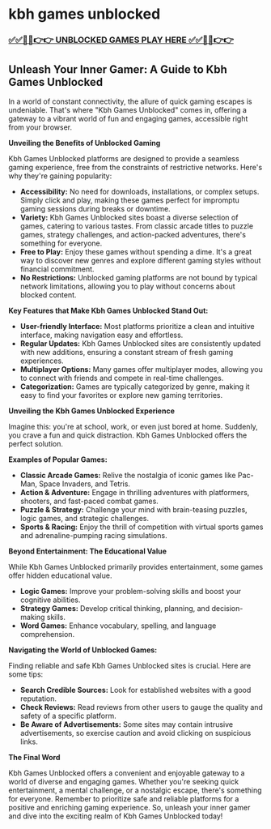 # kbh games unblocked

### [✅✅🔴🔴👉👉 UNBLOCKED GAMES PLAY HERE ✅✅🔴🔴👉👉](https://topstoryindia.com)

## Unleash Your Inner Gamer: A Guide to Kbh Games Unblocked

In a world of constant connectivity, the allure of quick gaming escapes is undeniable. That's where "Kbh Games Unblocked" comes in, offering a gateway to a vibrant world of fun and engaging games, accessible right from your browser. 

**Unveiling the Benefits of Unblocked Gaming**

Kbh Games Unblocked platforms are designed to provide a seamless gaming experience, free from the constraints of restrictive networks. Here's why they're gaining popularity:

* **Accessibility:**  No need for downloads, installations, or complex setups. Simply click and play, making these games perfect for impromptu gaming sessions during breaks or downtime.
* **Variety:**  Kbh Games Unblocked sites boast a diverse selection of games, catering to various tastes. From classic arcade titles to puzzle games, strategy challenges, and action-packed adventures, there's something for everyone.
* **Free to Play:**  Enjoy these games without spending a dime. It's a great way to discover new genres and explore different gaming styles without financial commitment.
* **No Restrictions:**  Unblocked gaming platforms are not bound by typical network limitations, allowing you to play without concerns about blocked content. 

**Key Features that Make Kbh Games Unblocked Stand Out:**

* **User-friendly Interface:**  Most platforms prioritize a clean and intuitive interface, making navigation easy and effortless. 
* **Regular Updates:**  Kbh Games Unblocked sites are consistently updated with new additions, ensuring a constant stream of fresh gaming experiences. 
* **Multiplayer Options:**  Many games offer multiplayer modes, allowing you to connect with friends and compete in real-time challenges.
* **Categorization:**  Games are typically categorized by genre, making it easy to find your favorites or explore new gaming territories.

**Unveiling the Kbh Games Unblocked Experience**

Imagine this: you're at school, work, or even just bored at home. Suddenly, you crave a fun and quick distraction. Kbh Games Unblocked offers the perfect solution.  

**Examples of Popular Games:**

* **Classic Arcade Games:**  Relive the nostalgia of iconic games like Pac-Man, Space Invaders, and Tetris.
* **Action & Adventure:**  Engage in thrilling adventures with platformers, shooters, and fast-paced combat games. 
* **Puzzle & Strategy:**  Challenge your mind with brain-teasing puzzles, logic games, and strategic challenges. 
* **Sports & Racing:**  Enjoy the thrill of competition with virtual sports games and adrenaline-pumping racing simulations. 

**Beyond Entertainment: The Educational Value**

While Kbh Games Unblocked primarily provides entertainment, some games offer hidden educational value. 

* **Logic Games:**  Improve your problem-solving skills and boost your cognitive abilities.
* **Strategy Games:**  Develop critical thinking, planning, and decision-making skills.
* **Word Games:**  Enhance vocabulary, spelling, and language comprehension. 

**Navigating the World of Unblocked Games:**

Finding reliable and safe Kbh Games Unblocked sites is crucial. Here are some tips:

* **Search Credible Sources:**  Look for established websites with a good reputation. 
* **Check Reviews:**  Read reviews from other users to gauge the quality and safety of a specific platform.
* **Be Aware of Advertisements:**  Some sites may contain intrusive advertisements, so exercise caution and avoid clicking on suspicious links. 

**The Final Word**

Kbh Games Unblocked offers a convenient and enjoyable gateway to a world of diverse and engaging games. Whether you're seeking quick entertainment, a mental challenge, or a nostalgic escape, there's something for everyone. Remember to prioritize safe and reliable platforms for a positive and enriching gaming experience. So, unleash your inner gamer and dive into the exciting realm of Kbh Games Unblocked today! 
